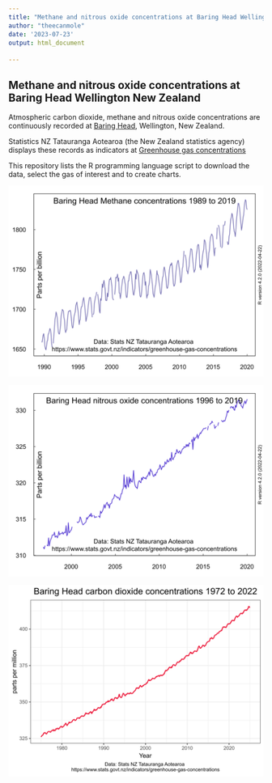 ```yaml
---
title: "Methane and nitrous oxide concentrations at Baring Head Wellington New Zealand"
author: "theecanmole"
date: '2023-07-23'
output: html_document

---
```

## Methane and nitrous oxide concentrations at Baring Head Wellington New Zealand

Atmospheric carbon dioxide, methane and nitrous oxide concentrations are continuously recorded at [Baring Head](https://en.wikipedia.org/wiki/Baring_Head), Wellington, New Zealand.

Statistics NZ Tatauranga Aotearoa (the New Zealand statistics agency) displays these records as indicators at [Greenhouse gas concentrations](https://www.stats.govt.nz/indicators/greenhouse-gas-concentrations) 

This repository lists the R programming language script to download the data, select the gas of interest and to create charts.

![](NZmethane-2019-720by540.svg)

![](NZnitrousoxide-2019-720by540.svg)

![](NZ-CO2-BHD-2019-720by540.svg)
